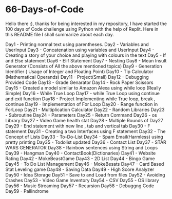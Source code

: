 # 66-Days-of-Code
Hello there :), thanks for being interested in my repository, I have started the 100 days of Code challenge using Python with the help of Replit.
Here in this README file I shall summarize about each day.

Day1 - Printing normal text using parentheses.
Day2 - Variables and UserInput
Day3 - Concatenation using variables and UserInput
Day4 - Creating a story of your choice and playing with colours in the text
Day5 - If and Else statement
Day6 - Elif Statement
Day7 - Nesting
Day8 - Mean Insult Generator (Consists of All the above mentioned topics)
Day9 - Generation Identifier  ( Usage of Integer and Floating Point)
Day10 - Tip Calculator (Mathematical Operands)
Day11 - Project(Small)
Day12 - Debugging Provided Code
Day13 - Grade Genarator
Day14 - Rock Paper Scissors
Day15 - Created a model similar to Amazon Alexa  using while loop (Really Simple)
Day16 - While True Loop
Day17 - while True Loop using continue and exit function
Day18 - Project Implementing while True loop, break , continue
Day19 - Implementation of For Loop
Day20 - Range function in ForLoop
Day21 - Multiplication Calculator
Day22 - Random Libraries
Day23 - Subroutine
Day24 - Parameters
Day25 - Return Command
Day26 - os Library
Day27 - Video Game health stat
Day28 - Multiple Rounds of Day27
Day29 - End statement with new line , tab and vertical tab
Day30 - F statement
Day31 - Creating a two Interfaces  using F statement
Day32 - The Concept of Lists
Day33 - To-Do-List
Day34 - Spam Email(Harmless) using pretty printing
Day35 - Todolist updated
Day36 - Contact List
Day37 - STAR WARS GENERATOR
Day38 - Rainbow sentences using String and Loops
Day39 - Hangman
Day40 - ContactBook(Dictionaries)
Day41 - Website Rating
Day42 - MokeBeastGame
Day43 - 2D List
Day44 - Bingo Game
Day45 - To Do List Management
Day46 - MokeBesats
Day47 - Card Based   Stat Leveling game
Day48 - Saving Data
Day49 - High Score Analyzer
Day50 - Idea Storage 
Day51 - Save to and Load from files
Day52 - Avoiding Crashes
Day53 - Video Game Inventory
Day54 - CSV
Day55 - OS library
Day56 - Music Streaming
Day57 - Recursion
Day58 - Debuggng Code
Day59 - Pallindrome
